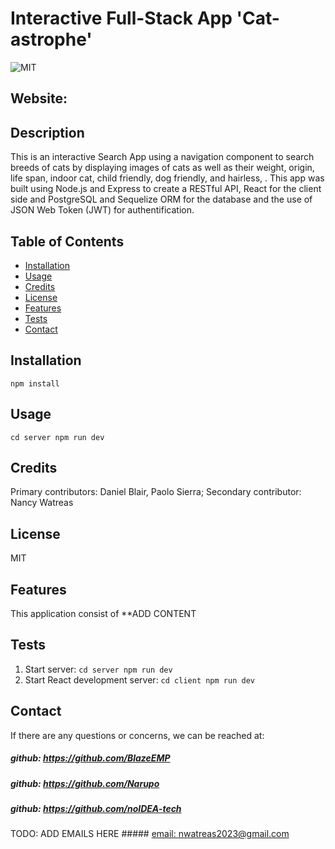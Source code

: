 # Interactive Full-Stack App 'Cat-astrophe' 

![MIT](https://img.shields.io/badge/License-MIT-blue)

## Website: 
<!--TODO: ADD LINKS HERE  [website](https://'(add url and github links)') nancy watreas jan 20-->

## Description
This is an interactive Search App using a navigation component to search breeds of cats by displaying images of cats as well as their weight, origin, life span, indoor cat, child friendly, dog friendly, and hairless, . This app was built using Node.js and Express to create a RESTful API, React for the client side and PostgreSQL and Sequelize ORM for the database and the use of JSON Web Token (JWT) for authentification.

<!-- TODO: ADD SCREENSHOT/IMAGE HERE ![app_image]((./src/assets/images/App-image1.png)) -->

## Table of Contents
- [Installation](#installation)
- [Usage](#usage)
- [Credits](#credits)
- [License](#license)
- [Features](#features)
- [Tests](#tests)
- [Contact](#contact)

## Installation
`npm install` <!-- TODO: add installation packages/dependencies-->

## Usage
`cd server npm run dev`

## Credits
Primary contributors: Daniel Blair, Paolo Sierra; Secondary contributor: Nancy Watreas

## License
MIT

## Features
This application consist of **ADD CONTENT

## Tests
1. Start server: `cd server npm run dev`
2. Start React development server: `cd client npm run dev`

## Contact
If there are any questions or concerns, we can be reached at:
##### github: https://github.com/BlazeEMP 
##### github: https://github.com/Narupo
##### github: https://github.com/noIDEA-tech
<!-- (https://github.com/https://github.com/BlazeEMP; https://github.com/Narupo; https://github.com/noIDEA-tech) -->

TODO: ADD EMAILS HERE  ##### [email: nwatreas2023@gmail.com](mailto:nwatreas2023@gmail.com)